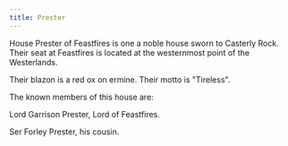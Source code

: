 ```yaml
---
title: Prester
---
```


House Prester of Feastfires is one a noble house sworn to Casterly Rock. Their seat at Feastfires is located at the westernmost point of the Westerlands.

Their blazon is a red ox on ermine. Their motto is "Tireless".

The known members of this house are:

Lord Garrison Prester, Lord of Feastfires.

Ser Forley Prester, his cousin. 



